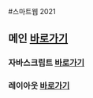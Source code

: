 #스마트웹 2021

## 메인 <a href="https://peng-jo.github.io/dothome21/">바로가기</a>

### 자바스크립트  <a href="https://peng-jo.github.io/dothome21/javascript/javascript100.html">바로가기</a>
### 레이아웃  <a href="https://peng-jo.github.io/dothome21/layout/index.html">바로가기</a>

